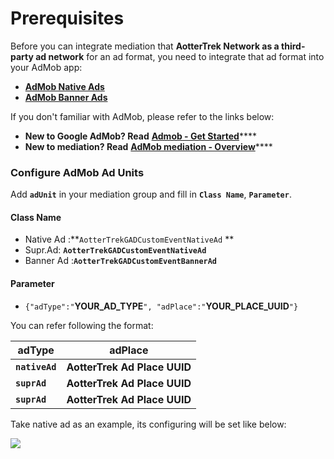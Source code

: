 # Prerequisites

Before you can integrate mediation that **AotterTrek Network as a third-party ad network** for an ad format, you need to integrate that ad format into your AdMob app:

* ****[**AdMob Native Ads**](https://developers.google.com/admob/ios/native/start)****
* ****[**AdMob Banner Ads**](https://developers.google.com/admob/ios/banner)****

If you don't familiar with AdMob, please refer to the links below:

* **New to Google AdMob? Read** [**Admob - Get Started**](https://developers.google.com/admob/ios/quick-start)****
* **New to mediation? Read** [**AdMob mediation - Overview**](https://developers.google.com/admob/ios/mediate)****

### Configure AdMob Ad Units

Add **`adUnit`** in your mediation group and fill in **`Class Name`**, **`Parameter`**.

#### **Class Name**&#x20;

* Native Ad :**`AotterTrekGADCustomEventNativeAd` **&#x20;
* Supr.Ad: **`AotterTrekGADCustomEventNativeAd`**
* Banner Ad :**`AotterTrekGADCustomEventBannerAd`**

#### Parameter

* `{"adType":"`**YOUR\_AD\_TYPE**`", "adPlace":"`**YOUR\_PLACE\_UUID**`"}`

You can refer following the format:&#x20;

| adType         | adPlace                      |
| -------------- | ---------------------------- |
| **`nativeAd`** | **AotterTrek Ad Place UUID** |
| **`suprAd`**   | **AotterTrek Ad Place UUID** |
| **`suprAd`**   | **AotterTrek Ad Place UUID** |

Take native ad as an example, its configuring will be set like below:

![](../../.gitbook/assets/Admob\_native\_noTestUUID.png)
